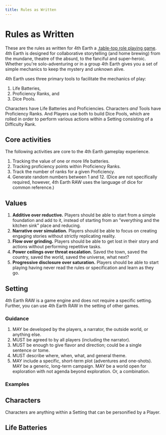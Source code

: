 ```yaml
---
title: Rules as Written
---
```


# Rules as Written

These are the rules as written for 4th Earth a [.table-top role playing game](TTRPG). 4th Earth is designed for collaborative storytelling (and home brewing) from the mundane, theatre of the absurd, to the fanciful and super-heroic. Whether you're solo-adventuring or in a group 4th Earth gives you a set of simple mechanics to keep the mystery and unknown alive.

4th Earth uses three primary tools to facilitate the mechanics of play:

1. Life Batteries, 
2. Proficiency Ranks, and 
3. Dice Pools.

Characters have Life Batteries and Proficiencies. Characters *and* Tools have Proficiency Ranks. And Players use both to build Dice Pools, which are rolled in order to perform various actions within a Setting consisting of a Difficulty Rank.

## Core activities

The following activities are core to the 4th Earth gameplay experience.

1. Tracking the value of one or more life batteries.
2. Tracking proficiency points within Proficiency Ranks.
3. Track the number of ranks for a given Proficiency.
4. Generate random numbers between 1 and 12. (Dice are not specifically required, however, 4th Earth RAW uses the language of dice for common reference.)

## Values

1. **Additive over reductive.** Players should be able to start from a simple foundation and add to it, instead of starting from an "everything and the kitchen sink" place and reducing.
2. **Narrative over simulation.** Players should be able to focus on creating engaging stories without strictly replicating reality.
3. **Flow over grinding.** Players should be able to get lost in their story and actions without performing repetitive tasks.
4. **Power ceilings over threat escalation.** Saved the town, saved the country, saved the world, saved the universe, what next? 
5. **Progressive disclosure over saturation.** Players should be able to start playing having never read the rules or specification and learn as they go.

## Setting

4th Earth RAW is a game engine and does not require a specific setting. Further, you can use 4th Earth RAW in the setting of other games.

### Guidance

1. MAY be developed by the players, a narrator, the outside world, or anything else.
2. MUST be agreed to by all players (including the narrator).
3. MUST be enough to give flavor and direction; could be a single sentence or tome. 
4. MUST describe where, when, what, and general theme.
5. MAY include a specific, short-term plot (adventures and one-shots). MAY be a generic, long-term campaign. MAY be a world open for exploration with not agenda beyond exploration. Or, a combination.

### Examples



## Characters

Characters are anything within a Setting that can be personified by a Player.

## Life Batteries

